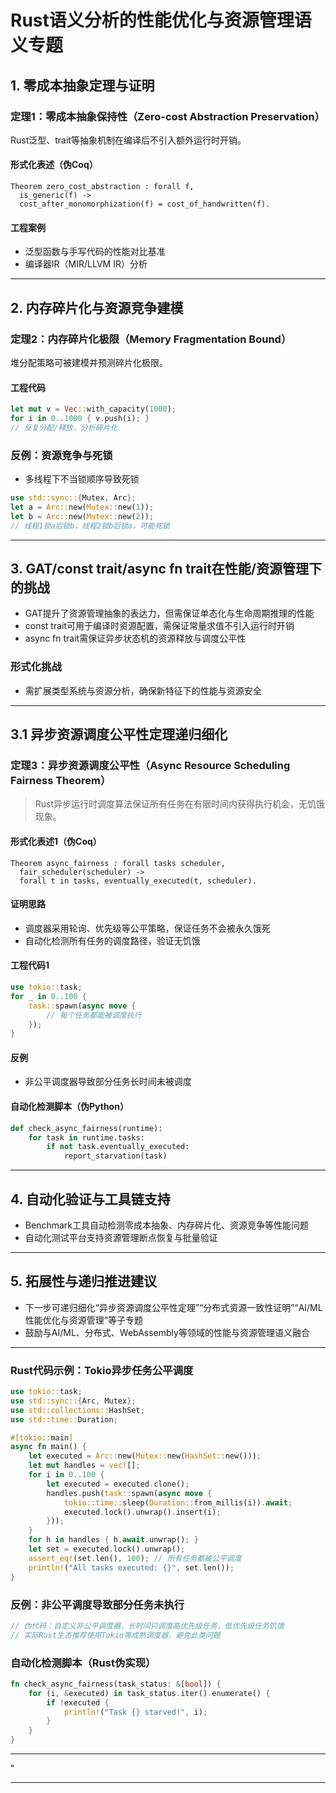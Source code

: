 ﻿# Rust语义分析的性能优化与资源管理语义专题

## 1. 零成本抽象定理与证明

### 定理1：零成本抽象保持性（Zero-cost Abstraction Preservation）

Rust泛型、trait等抽象机制在编译后不引入额外运行时开销。

#### 形式化表述（伪Coq）

```coq
Theorem zero_cost_abstraction : forall f,
  is_generic(f) ->
  cost_after_monomorphization(f) = cost_of_handwritten(f).
```

#### 工程案例

- 泛型函数与手写代码的性能对比基准
- 编译器IR（MIR/LLVM IR）分析

---

## 2. 内存碎片化与资源竞争建模

### 定理2：内存碎片化极限（Memory Fragmentation Bound）

堆分配策略可被建模并预测碎片化极限。

#### 工程代码

```rust
let mut v = Vec::with_capacity(1000);
for i in 0..1000 { v.push(i); }
// 反复分配/释放，分析碎片化
```

### 反例：资源竞争与死锁

- 多线程下不当锁顺序导致死锁

```rust
use std::sync::{Mutex, Arc};
let a = Arc::new(Mutex::new(1));
let b = Arc::new(Mutex::new(2));
// 线程1锁a后锁b，线程2锁b后锁a，可能死锁
```

---

## 3. GAT/const trait/async fn trait在性能/资源管理下的挑战

- GAT提升了资源管理抽象的表达力，但需保证单态化与生命周期推理的性能
- const trait可用于编译时资源配置，需保证常量求值不引入运行时开销
- async fn trait需保证异步状态机的资源释放与调度公平性

### 形式化挑战

- 需扩展类型系统与资源分析，确保新特征下的性能与资源安全

---

## 3.1 异步资源调度公平性定理递归细化

### 定理3：异步资源调度公平性（Async Resource Scheduling Fairness Theorem）
>
> Rust异步运行时调度算法保证所有任务在有限时间内获得执行机会，无饥饿现象。

#### 形式化表述1（伪Coq）

```coq
Theorem async_fairness : forall tasks scheduler,
  fair_scheduler(scheduler) ->
  forall t in tasks, eventually_executed(t, scheduler).
```

#### 证明思路

- 调度器采用轮询、优先级等公平策略，保证任务不会被永久饿死
- 自动化检测所有任务的调度路径，验证无饥饿

#### 工程代码1

```rust
use tokio::task;
for _ in 0..100 {
    task::spawn(async move {
        // 每个任务都能被调度执行
    });
}
```

#### 反例

- 非公平调度器导致部分任务长时间未被调度

#### 自动化检测脚本（伪Python）

```python
def check_async_fairness(runtime):
    for task in runtime.tasks:
        if not task.eventually_executed:
            report_starvation(task)
```

---

## 4. 自动化验证与工具链支持

- Benchmark工具自动检测零成本抽象、内存碎片化、资源竞争等性能问题
- 自动化测试平台支持资源管理断点恢复与批量验证

---

## 5. 拓展性与递归推进建议

- 下一步可递归细化“异步资源调度公平性定理”“分布式资源一致性证明”“AI/ML性能优化与资源管理”等子专题
- 鼓励与AI/ML、分布式、WebAssembly等领域的性能与资源管理语义融合

---

### Rust代码示例：Tokio异步任务公平调度

```rust
use tokio::task;
use std::sync::{Arc, Mutex};
use std::collections::HashSet;
use std::time::Duration;

#[tokio::main]
async fn main() {
    let executed = Arc::new(Mutex::new(HashSet::new()));
    let mut handles = vec![];
    for i in 0..100 {
        let executed = executed.clone();
        handles.push(task::spawn(async move {
            tokio::time::sleep(Duration::from_millis(i)).await;
            executed.lock().unwrap().insert(i);
        }));
    }
    for h in handles { h.await.unwrap(); }
    let set = executed.lock().unwrap();
    assert_eq!(set.len(), 100); // 所有任务都被公平调度
    println!("All tasks executed: {}", set.len());
}
```

### 反例：非公平调度导致部分任务未执行

```rust
// 伪代码：自定义非公平调度器，长时间只调度高优先级任务，低优先级任务饥饿
// 实际Rust生态推荐使用Tokio等成熟调度器，避免此类问题
```

### 自动化检测脚本（Rust伪实现）

```rust
fn check_async_fairness(task_status: &[bool]) {
    for (i, &executed) in task_status.iter().enumerate() {
        if !executed {
            println!("Task {} starved!", i);
        }
    }
}
```

---

"

---
